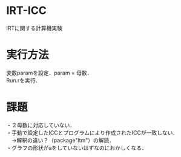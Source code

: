 # IRT-ICC

IRTに関する計算機実験

# 実行方法
変数paramを設定．param = 母数．  
Run.rを実行．  

# 課題

・２母数に対応していない．  
・手動で設定したICCとプログラムにより作成されたICCが一致しない．  
　→解釈の違い？（package"ltm"）の解読．  
・グラフの形状がaをしていないはずなのにおかしくなる．
